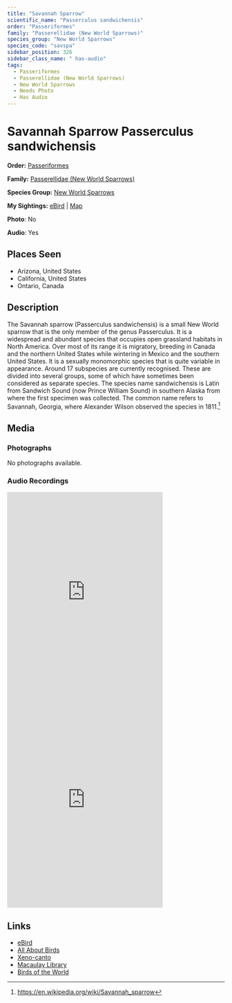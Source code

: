 ```yaml
---
title: "Savannah Sparrow"
scientific_name: "Passerculus sandwichensis"
order: "Passeriformes"
family: "Passerellidae (New World Sparrows)"
species_group: "New World Sparrows"
species_code: "savspa"
sidebar_position: 326
sidebar_class_name: " has-audio"
tags: 
  - Passeriformes
  - Passerellidae (New World Sparrows)
  - New World Sparrows
  - Needs Photo
  - Has Audio
---
```


# Savannah Sparrow <span className='sci_name'>Passerculus sandwichensis</span>

**Order:** [Passeriformes](/tags/passeriformes)

**Family:** [Passerellidae (New World Sparrows)](/tags/passerellidae-new-world-sparrows)

**Species Group:** [New World Sparrows](/tags/new-world-sparrows)

**My Sightings:** [eBird](https://ebird.org/lifelist?r=world&time=life&spp=savspa) | [Map](/map?species_code=savspa)

**Photo**: No 

**Audio**: Yes

## Places Seen

* Arizona, United States
* California, United States
* Ontario, Canada

## Description
The Savannah sparrow (Passerculus sandwichensis) is a small New World sparrow that is the only member of the genus Passerculus. It is a widespread and abundant species that occupies open grassland habitats in North America.
Over most of its range it is migratory, breeding in Canada and the northern United States while wintering in Mexico and the southern United States. It is a sexually monomorphic species that is quite variable in appearance. Around 17 subspecies are currently recognised. These are divided into several groups, some of which have sometimes been considered as separate species.
The species name sandwichensis is Latin from Sandwich Sound (now Prince William Sound) in southern Alaska from where the first specimen was collected. The common name refers to Savannah, Georgia, where Alexander Wilson observed the species in 1811.[^1]

[^1]: https://en.wikipedia.org/wiki/Savannah_sparrow

## Media
### Photographs
No photographs available.

### Audio Recordings
<iframe src="https://macaulaylibrary.org/asset/626684620/embed" width="360" height="480" frameborder="0" allowfullscreen></iframe>
<iframe src="https://macaulaylibrary.org/asset/626915529/embed" width="360" height="480" frameborder="0" allowfullscreen></iframe>

## Links
* [eBird](https://ebird.org/species/savspa) 
* [All About Birds](https://www.allaboutbirds.org/guide/savspa) 
* [Xeno-canto](https://www.xeno-canto.org/species/passerculus-sandwichensis) 
* [Macaulay Library](https://search.macaulaylibrary.org/catalog?taxonCode=savspa&sort=rating_rank_desc)
* [Birds of the World](https://birdsoftheworld.org/bow/species/savspa)
